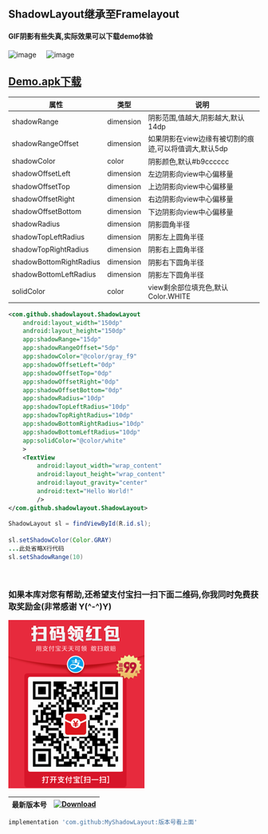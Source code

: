 ## ShadowLayout继承至Framelayout
#### GIF阴影有些失真,实际效果可以下载demo体验

 <img src="https://github.com/zhongruiAndroid/MyShadowLayoutProject/blob/master/screenshot/shadow_image.jpg" alt="image"  width="auto" height="640">&nbsp;&nbsp;&nbsp;&nbsp;&nbsp;<img src="https://github.com/zhongruiAndroid/MyShadowLayoutProject/blob/master/screenshot/shadowview.gif" alt="image"  width="auto" height="640">  
 

## [Demo.apk下载](https://raw.githubusercontent.com/zhongruiAndroid/MyShadowLayoutProject/master/demo/demo.apk "apk文件")

| 属性                    | 类型      | 说明                                                  |
|-------------------------|-----------|-------------------------------------------------------|
| shadowRange             | dimension | 阴影范围,值越大,阴影越大,默认14dp                     |
| shadowRangeOffset       | dimension | 如果阴影在view边缘有被切割的痕迹,可以将值调大,默认5dp |
| shadowColor             | color     | 阴影颜色,默认#b9cccccc                                |
| shadowOffsetLeft        | dimension | 左边阴影向view中心偏移量                              |
| shadowOffsetTop         | dimension | 上边阴影向view中心偏移量                              |
| shadowOffsetRight       | dimension | 右边阴影向view中心偏移量                              |
| shadowOffsetBottom      | dimension | 下边阴影向view中心偏移量                              |
| shadowRadius            | dimension | 阴影圆角半径                                          |
| shadowTopLeftRadius     | dimension | 阴影左上圆角半径                                      |
| shadowTopRightRadius    | dimension | 阴影右上圆角半径                                      |
| shadowBottomRightRadius | dimension | 阴影右下圆角半径                                      |
| shadowBottomLeftRadius  | dimension | 阴影左下圆角半径                                      |
| solidColor              | color     | view剩余部位填充色,默认Color.WHITE                    |

```xml
<com.github.shadowlayout.ShadowLayout
    android:layout_width="150dp"
    android:layout_height="150dp"
    app:shadowRange="15dp"
    app:shadowRangeOffset="5dp"
    app:shadowColor="@color/gray_f9"
    app:shadowOffsetLeft="0dp"
    app:shadowOffsetTop="0dp"
    app:shadowOffsetRight="0dp"
    app:shadowOffsetBottom="0dp"
    app:shadowRadius="10dp"
    app:shadowTopLeftRadius="10dp"
    app:shadowTopRightRadius="10dp"
    app:shadowBottomRightRadius="10dp"
    app:shadowBottomLeftRadius="10dp"
    app:solidColor="@color/white"
    >
    <TextView
        android:layout_width="wrap_content"
        android:layout_height="wrap_content"
        android:layout_gravity="center"
        android:text="Hello World!"
        />
</com.github.shadowlayout.ShadowLayout>
```

```java
ShadowLayout sl = findViewById(R.id.sl);

sl.setShadowColor(Color.GRAY)
...此处省略X行代码
sl.setShadowRange(10)
```

<br/>

### 如果本库对您有帮助,还希望支付宝扫一扫下面二维码,你我同时免费获取奖励金(非常感谢 Y(^-^)Y)
![github](https://github.com/zhongruiAndroid/SomeImage/blob/master/image/small_ali.jpg?raw=true "github")  


| 最新版本号 | [ ![Download](https://api.bintray.com/packages/zhongrui/mylibrary/MyShadowLayout/images/download.svg) ](https://bintray.com/zhongrui/mylibrary/MyShadowLayout/_latestVersion) |
|--------|----|
  



```gradle
implementation 'com.github:MyShadowLayout:版本号看上面'
```  
